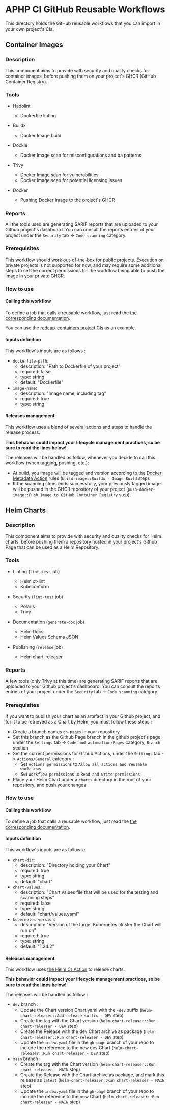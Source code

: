 # APHP CI GitHub Reusable Workflows

This directory holds the GitHub reusable workflows that you can import in your own project's CIs.

## Container Images

### Description

This component aims to provide with security and quality checks for container images, before pushing them on your project's GHCR (GitHub Container Registry).

### Tools

- Hadolint
  - Dockerfile linting

- Buildx
  - Docker Image build

- Dockle
  - Docker Image scan for misconfigurations and ba patterns

- Trivy
  - Docker Image scan for vulnerabilities
  - Docker Image scan for potential licensing issues

- Docker
  - Pushing Docker Image to the project's GHCR

### Reports 

All the tools used are generating SARIF reports that are uploaded to your Github project's dashboard. You can consult the reports entries of your project under the `Security` tab -> `Code scanning` category.


### Prerequisites

This workflow should work out-of-the-box for public projects. Execution on private projects is not supported for now, and may require some additional steps to set the correct permissions for the workflow being able to push the image in your private GHCR.  

### How to use

#### Calling this workflow

To define a job that calls a reusable workflow, just read the [the corresponding documentation](https://docs.github.com/en/actions/sharing-automations/reusing-workflows#calling-a-reusable-workflow).

You can use the [redcap-containers project CIs](https://github.com/aphp/redcap-containers/tree/main/.github/workflows) as an example.

#### Inputs definition

This workflow's inputs are as follows : 
- `dockerfile-path`:
  - description: "Path to Dockerfile of your project"
  - required: false
  - type: string 
  - default: "Dockerfile"
- `image-name`:
  - description: "Image name, including tag"
  - required: true
  - type: string

#### Releases management

This workflow uses a blend of several actions and steps to handle the release process.

**This behavior could impact your lifecycle management practices, so be sure to read the lines below!**

The releases will be handled as follow, whenever you decide to call this workflow (when tagging, pushing, etc.):
- At build, you image will be tagged and version according to the [Docker Metadata Action](https://github.com/marketplace/actions/docker-metadata-action) rules (`build-image::Buildx - Image Build` step).
- If the scanning steps ends successfully, your previously tagged image will be pushed in the GHCR repository of your project (`push-docker-image::Push Image to GitHub Container Registry` step).


## Helm Charts

### Description

This component aims to provide with security and quality checks for Helm charts, before pushing them a repository hosted in your project's Github Page that can be used as a Helm Repository.

### Tools

- Linting (`lint-test` job)
  - Helm ct-lint
  - Kubeconform

- Security (`lint-test` job)
  - Polaris
  - Trivy

- Documentation (`generate-doc` job)
  - Helm Docs
  - Helm Values Schema JSON

- Publishing (`release` job)
  - Helm chart-releaser

### Reports 

A few tools (only Trivy at this time) are generating SARIF reports that are uploaded to your Github project's dashboard. You can consult the reports entries of your project under the `Security` tab -> `Code scanning` category.

### Prerequisites

If you want to publish your chart as an artefact in your Github project, and for it to be retrieved as a Chart by Helm, you must follow these steps : 
- Create a branch names `gh-pages` in your repository
- Set this branch as the Github Page branch in the github project's page, under the `Settings` tab -> `Code and automation/Pages` category, `Branch` section
- Set the correct permissions for Github Actions, under the `Settings` tab -> `Actions/General` category :
  - Set `Actions permissions` to `Allow all actions and reusable workflows`
  - Set `Workflow permissions` to `Read and write permissions`
- Place your Helm Chart under a `charts` directory in the root of your repository, and push your changes


### How to use

#### Calling this workflow

To define a job that calls a reusable workflow, just read the [the corresponding documentation](https://docs.github.com/en/actions/sharing-automations/reusing-workflows#calling-a-reusable-workflow).

#### Inputs definition

This workflow's inputs are as follows : 
- `chart-dir`:
  - description: "Directory holding your Chart"
  - required: true
  - type: string 
  - default: "chart"
- `chart-values`:
  - description: "Chart values file that will be used for the testing and scanning steps"
  - required: false
  - type: string 
  - default: "chart/values.yaml"
- `kubernetes-version`:
  - description: "Version of the target Kubernetes cluster the Chart will run on"
  - required: true
  - type: string 
  - default: "1.24.2"

#### Releases management

This workflow uses [the Helm Cr Action](https://github.com/marketplace/actions/helm-chart-releaser) to release charts. 

**This behavior could impact your lifecycle management practices, so be sure to read the lines below!**

The releases will be handled as follow :

- `dev` branch : 
  - Update the Chart version Chart.yaml with the `-dev` suffix (`helm-chart-releaser::Add release suffix - DEV` step)
  - Create the tag with the Chart version (`helm-chart-releaser::Run chart-releaser - DEV` step)
  - Create the Release with the dev Chart archive as package (`helm-chart-releaser::Run chart-releaser - DEV` step)
  - Update the `index.yaml` file in the `gh-page` branch of your repo to include the reference to the new dev Chart (`helm-chart-releaser::Run chart-releaser - DEV` step)
- `main` branch : 
  - Create the tag with the Chart version (`helm-chart-releaser::Run chart-releaser - MAIN` step)
  - Create the Release with the Chart archive as package, and mark this release as `latest` (`helm-chart-releaser::Run chart-releaser - MAIN` step)
  - Update the `index.yaml` file in the `gh-page` branch of your repo to include the reference to the new Chart (`helm-chart-releaser::Run chart-releaser - MAIN` step)